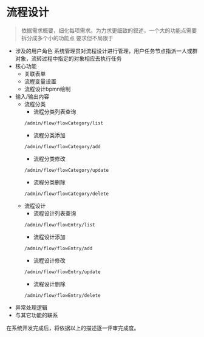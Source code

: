 # 流程设计

> 依据需求概要，细化每项需求。为力求更细致的叙述，一个大的功能点需要拆分成多个小的功能点 要求但不局限于

- 涉及的用户角色
  系统管理员对流程设计进行管理，用户任务节点指派一人或群对象，流转过程中指定的对象相应去执行任务
- 核心功能
  - 关联表单
  - 流程变量设置
  - 流程设计bpmn绘制
- 输入/输出内容
  - 流程分类
    - 流程分类列表查询
    ```http 
    /admin/flow/flowCategory/list
    ```
    - 流程分类添加
     ```http 
    /admin/flow/flowCategory/add
    ```
    - 流程分类修改
     ```http 
    /admin/flow/flowCategory/update
    ```
    - 流程分类删除
     ```http 
    /admin/flow/flowCategory/delete
    ```
  - 流程设计
    - 流程设计列表查询
    ```http 
    /admin/flow/flowEntry/list
    ```
    - 流程设计添加
    ```http
    /admin/flow/flowEntry/add
    ```
    - 流程设计修改
    ```http
    /admin/flow/flowEntry/update
    ```
    - 流程设计删除
    ```http
    /admin/flow/flowEntry/delete
    ```
- 异常处理逻辑
- 与其它功能的联系

在系统开发完成后，将依据以上的描述逐一评审完成度。
